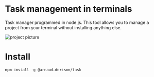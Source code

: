 # Task management in terminals
Task manager programmed in node js. This tool allows you to manage a project from your terminal without installing anything else.


![project picture](https://gcdnb.pbrd.co/images/OcThJXjuZZ10.png?o=1)

# Install

`npm install -g @arnaud.derison/task`
